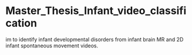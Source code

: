 # Master_Thesis_Infant_video_classification
im to identify infant developmental disorders from infant brain MR and 2D infant spontaneous movement videos.

